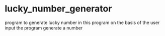 # lucky_number_generator
program to generate lucky number
in this program on the basis of the user input the program generate a number
